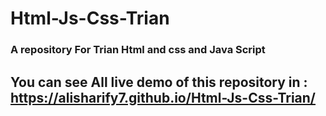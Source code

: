 # Html-Js-Css-Trian
### A repository For Trian Html and css and Java Script


## You can see All live demo of this repository in : https://alisharify7.github.io/Html-Js-Css-Trian/
